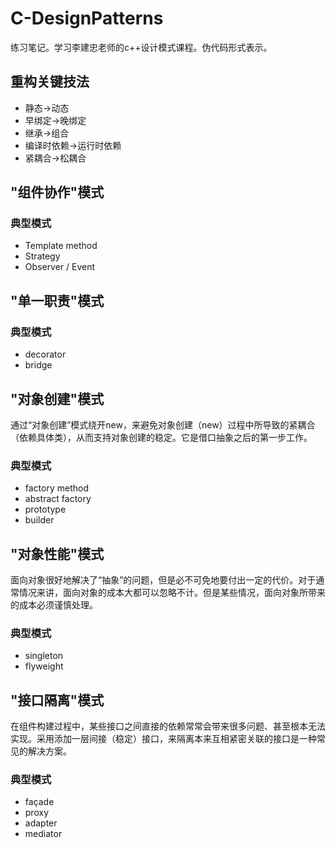# C-DesignPatterns
练习笔记。学习李建忠老师的c++设计模式课程。伪代码形式表示。

## 重构关键技法
- 静态->动态
- 早绑定->晚绑定
- 继承->组合
- 编译时依赖->运行时依赖
- 紧耦合->松耦合

## "组件协作"模式

### 典型模式
- Template method
- Strategy
- Observer / Event

## "单一职责"模式

### 典型模式
- decorator
- bridge

## "对象创建"模式
通过“对象创建”模式绕开new，来避免对象创建（new）过程中所导致的紧耦合（依赖具体类），从而支持对象创建的稳定。它是借口抽象之后的第一步工作。

### 典型模式
- factory method
- abstract factory
- prototype
- builder

## "对象性能"模式
面向对象很好地解决了“抽象”的问题，但是必不可免地要付出一定的代价。对于通常情况来讲，面向对象的成本大都可以忽略不计。但是某些情况，面向对象所带来的成本必须谨慎处理。

### 典型模式
- singleton
- flyweight

## "接口隔离"模式
在组件构建过程中，某些接口之间直接的依赖常常会带来很多问题、甚至根本无法实现。采用添加一层间接（稳定）接口，来隔离本来互相紧密关联的接口是一种常见的解决方案。

### 典型模式
- façade
- proxy
- adapter
- mediator